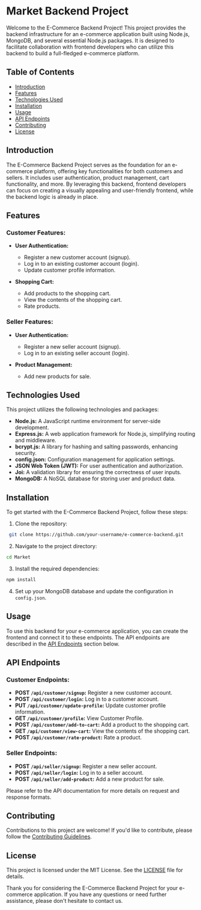# Market Backend Project

Welcome to the E-Commerce Backend Project! This project provides the backend infrastructure for an e-commerce application built using Node.js, MongoDB, and several essential Node.js packages. It is designed to facilitate collaboration with frontend developers who can utilize this backend to build a full-fledged e-commerce platform.

## Table of Contents

- [Introduction](#introduction)
- [Features](#features)
- [Technologies Used](#technologies-used)
- [Installation](#installation)
- [Usage](#usage)
- [API Endpoints](#api-endpoints)
- [Contributing](#contributing)
- [License](#license)

## Introduction

The E-Commerce Backend Project serves as the foundation for an e-commerce platform, offering key functionalities for both customers and sellers. It includes user authentication, product management, cart functionality, and more. By leveraging this backend, frontend developers can focus on creating a visually appealing and user-friendly frontend, while the backend logic is already in place.

## Features

### Customer Features:

- **User Authentication:**
  - Register a new customer account (signup).
  - Log in to an existing customer account (login).
  - Update customer profile information.

- **Shopping Cart:**
  - Add products to the shopping cart.
  - View the contents of the shopping cart.
  - Rate products.

### Seller Features:

- **User Authentication:**
  - Register a new seller account (signup).
  - Log in to an existing seller account (login).

- **Product Management:**
  - Add new products for sale.

## Technologies Used

This project utilizes the following technologies and packages:

- **Node.js:** A JavaScript runtime environment for server-side development.
- **Express.js:** A web application framework for Node.js, simplifying routing and middleware.
- **bcrypt.js:** A library for hashing and salting passwords, enhancing security.
- **config.json:** Configuration management for application settings.
- **JSON Web Token (JWT):** For user authentication and authorization.
- **Joi:** A validation library for ensuring the correctness of user inputs.
- **MongoDB:** A NoSQL database for storing user and product data.

## Installation

To get started with the E-Commerce Backend Project, follow these steps:

1. Clone the repository:
```bash
 git clone https://github.com/your-username/e-commerce-backend.git
```
2. Navigate to the project directory:
```bash
cd Market 
```
3. Install the required dependencies:
```bash
npm install
```

4. Set up your MongoDB database and update the configuration in `config.json`.

## Usage

To use this backend for your e-commerce application, you can create the frontend and connect it to these endpoints. The API endpoints are described in the [API Endpoints](#api-endpoints) section below.

## API Endpoints

### Customer Endpoints:

- **POST `/api/customer/signup`:** Register a new customer account.
- **POST `/api/customer/login`:** Log in to a customer account.
- **PUT `/api/customer/update-profile`:** Update customer profile information.
- **GET `/api/customer/profile`:** View Customer Profile.
- **POST `/api/customer/add-to-cart`:** Add a product to the shopping cart.
- **GET `/api/customer/view-cart`:** View the contents of the shopping cart.
- **POST `/api/customer/rate-product`:** Rate a product.

### Seller Endpoints:

- **POST `/api/seller/signup`:** Register a new seller account.
- **POST `/api/seller/login`:** Log in to a seller account.
- **POST `/api/seller/add-product`:** Add a new product for sale.

Please refer to the API documentation for more details on request and response formats.

## Contributing

Contributions to this project are welcome! If you'd like to contribute, please follow the [Contributing Guidelines](CONTRIBUTING.md).

## License

This project is licensed under the MIT License. See the [LICENSE](LICENSE) file for details.

Thank you for considering the E-Commerce Backend Project for your e-commerce application. If you have any questions or need further assistance, please don't hesitate to contact us.


